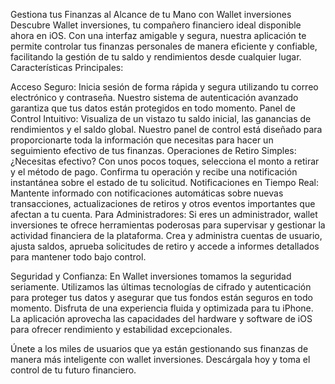 Gestiona tus Finanzas al Alcance de tu Mano con Wallet inversiones
Descubre Wallet inversiones, tu compañero financiero ideal disponible ahora en iOS. Con una interfaz amigable y segura, nuestra aplicación te permite controlar tus finanzas personales de manera eficiente y confiable, facilitando la gestión de tu saldo y rendimientos desde cualquier lugar.
Características Principales:

Acceso Seguro: Inicia sesión de forma rápida y segura utilizando tu correo electrónico y contraseña. Nuestro sistema de autenticación avanzado garantiza que tus datos están protegidos en todo momento.
Panel de Control Intuitivo: Visualiza de un vistazo tu saldo inicial, las ganancias de rendimientos y el saldo global. Nuestro panel de control está diseñado para proporcionarte toda la información que necesitas para hacer un seguimiento efectivo de tus finanzas.
Operaciones de Retiro Simples: ¿Necesitas efectivo? Con unos pocos toques, selecciona el monto a retirar y el método de pago. Confirma tu operación y recibe una notificación instantánea sobre el estado de tu solicitud.
Notificaciones en Tiempo Real: Mantente informado con notificaciones automáticas sobre nuevas transacciones, actualizaciones de retiros y otros eventos importantes que afectan a tu cuenta.
Para Administradores:
Si eres un administrador, wallet inversiones te ofrece herramientas poderosas para supervisar y gestionar la actividad financiera de la plataforma. Crea y administra cuentas de usuario, ajusta saldos, aprueba solicitudes de retiro y accede a informes detallados para mantener todo bajo control.

Seguridad y Confianza:
En Wallet inversiones tomamos la seguridad seriamente. Utilizamos las últimas tecnologías de cifrado y autenticación para proteger tus datos y asegurar que tus fondos están seguros en todo momento.
Disfruta de una experiencia fluida y optimizada para tu iPhone. La aplicación aprovecha las capacidades del hardware y software de iOS para ofrecer rendimiento y estabilidad excepcionales.

Únete a los miles de usuarios que ya están gestionando sus finanzas de manera más inteligente con wallet inversiones. Descárgala hoy y toma el control de tu futuro financiero.
